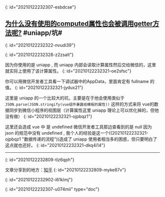 {: id="20210122232307-esbdcse"}

## [为什么没有使用的computed属性也会被调用getter方法呢?](https://www.zhihu.com/question/440696975/answer/1692446028) #uniapp/坑#
{: id="20210122232322-nvudi39"}

{: id="20210122232328-z2zsalt"}

因为你使用的是 uniapp , 而 uniapp 内部会读取计算属性然后交给微信的，这里就实际上使用了该计算属性。
{: id="20210122232321-oe2sfsc"}

你可以用微信开发者工具看一下调试器中的AppData，里面肯定有 fullname 的值。
{: id="20210122232321-jydux21"}

这里是 uniapp 的一个比较大的坑，主要是在于他会使用类似于 `JSON.parse(JSON.stringify(vue组件暴露给模板的属性))` 这样的方式来将 vue的数据同步到微信小程序的视图层（计算属性这里 uniapp 理论上可以优化掉的，但他没有做）
{: id="20210122232321-ojpbqz1"}

这里还会造成 vue 中 是 undefined 微信开发者工具那边查看到的是 null 因为 json 的规范中没有 undefined , 我个人的经验是这一个((20210122232321-ojpbqz1 "数据传递的流程"))造成了 uniapp 使用者相当多的困惑，但只要明白了这点就也还好。
{: id="20210122232321-dkq4i14"}

---

{: id="20210122232809-tlz6qph"}

文章分享到的地方：[知乎](https://www.zhihu.com/question/440696975/answer/1692446028)
{: id="20210122232809-myke87v"}

{: id="20210122232902-i61klmj"}


{: id="20210122232307-u074mii" type="doc"}
